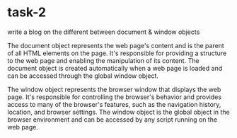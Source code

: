 # task-2
write a blog on the different between document & window objects

The document object represents the web page's content and is the parent of all HTML elements on the page. It's responsible for providing a structure to the web page and enabling the manipulation of its content. The document object is created automatically when a web page is loaded and can be accessed through the global window object.

The window object represents the browser window that displays the web page. It's responsible for controlling the browser's behavior and provides access to many of the browser's features, such as the navigation history, location, and browser settings. The window object is the global object in the browser environment and can be accessed by any script running on the web page.

